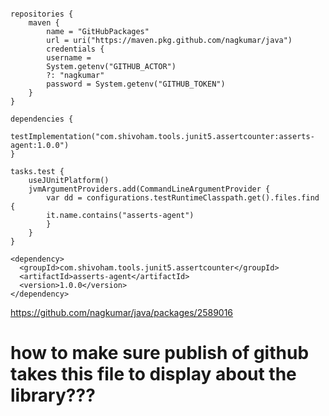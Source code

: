 ```

repositories {
    maven {
        name = "GitHubPackages"
        url = uri("https://maven.pkg.github.com/nagkumar/java")
        credentials {
        username =
        System.getenv("GITHUB_ACTOR")
        ?: "nagkumar"
        password = System.getenv("GITHUB_TOKEN")
    }
}

dependencies {
    testImplementation("com.shivoham.tools.junit5.assertcounter:asserts-agent:1.0.0")
}

tasks.test {
    useJUnitPlatform()
    jvmArgumentProviders.add(CommandLineArgumentProvider {
        var dd = configurations.testRuntimeClasspath.get().files.find {
        it.name.contains("asserts-agent")
        }
    }
}

<dependency>
  <groupId>com.shivoham.tools.junit5.assertcounter</groupId>
  <artifactId>asserts-agent</artifactId>
  <version>1.0.0</version>
</dependency>

```

https://github.com/nagkumar/java/packages/2589016

# how to make sure publish of github takes this file to display about the library???